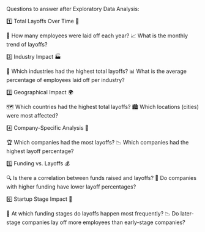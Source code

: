 Questions to answer after Exploratory Data Analysis:


1️⃣ Total Layoffs Over Time 📅


📆 How many employees were laid off each year?
📈 What is the monthly trend of layoffs?


2️⃣ Industry Impact 🏭


💼 Which industries had the highest total layoffs?
📊 What is the average percentage of employees laid off per industry?


3️⃣ Geographical Impact 🌍


🗺 Which countries had the highest total layoffs?
🏙 Which locations (cities) were most affected?


4️⃣ Company-Specific Analysis 🏢


🏆 Which companies had the most layoffs?
📉 Which companies had the highest layoff percentage?


5️⃣ Funding vs. Layoffs 💰


🔍 Is there a correlation between funds raised and layoffs?
🏦 Do companies with higher funding have lower layoff percentages?


6️⃣ Startup Stage Impact 🚀


📌 At which funding stages do layoffs happen most frequently?
📉 Do later-stage companies lay off more employees than early-stage companies?
